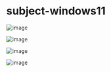 # subject-windows11

![image](https://github.com/winofsql/subject-windows11/assets/1501327/dfbfb1c8-bad8-49ba-bb2d-f817c44a8af7)

![image](https://github.com/winofsql/subject-windows11/assets/1501327/cfcdbfd3-1626-4044-b5a6-0a719cb183af)

![image](https://github.com/winofsql/subject-windows11/assets/1501327/f9a99e48-2aa5-4871-bbe6-8fe2226dca99)

![image](https://github.com/winofsql/subject-windows11/assets/1501327/1a6b195a-f0de-4f8c-bc7b-36c0ba82e80e)
